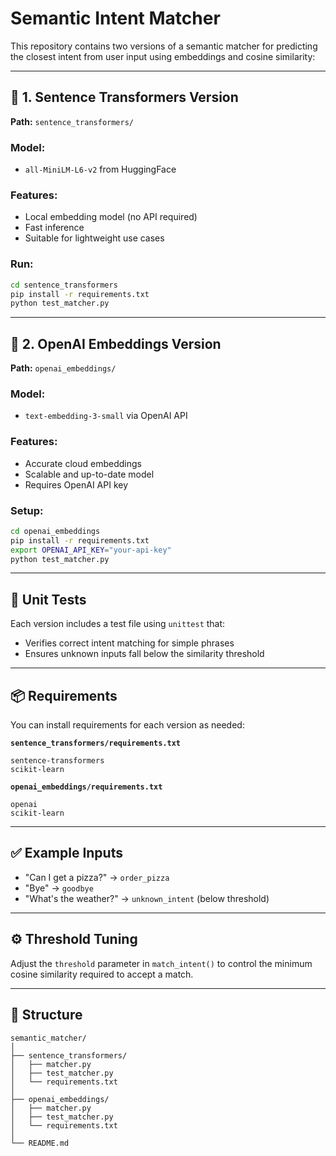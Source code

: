 # Semantic Intent Matcher

This repository contains two versions of a semantic matcher for predicting the closest intent from user input using embeddings and cosine similarity:

---

## 🔹 1. Sentence Transformers Version

**Path:** `sentence_transformers/`

### Model:
- `all-MiniLM-L6-v2` from HuggingFace

### Features:
- Local embedding model (no API required)
- Fast inference
- Suitable for lightweight use cases

### Run:
```bash
cd sentence_transformers
pip install -r requirements.txt
python test_matcher.py
```

---

## 🔹 2. OpenAI Embeddings Version

**Path:** `openai_embeddings/`

### Model:
- `text-embedding-3-small` via OpenAI API

### Features:
- Accurate cloud embeddings
- Scalable and up-to-date model
- Requires OpenAI API key

### Setup:
```bash
cd openai_embeddings
pip install -r requirements.txt
export OPENAI_API_KEY="your-api-key"
python test_matcher.py
```

---

## 🧪 Unit Tests

Each version includes a test file using `unittest` that:
- Verifies correct intent matching for simple phrases
- Ensures unknown inputs fall below the similarity threshold

---

## 📦 Requirements

You can install requirements for each version as needed:

**`sentence_transformers/requirements.txt`**
```
sentence-transformers
scikit-learn
```

**`openai_embeddings/requirements.txt`**
```
openai
scikit-learn
```

---

## ✅ Example Inputs

- "Can I get a pizza?" → `order_pizza`
- "Bye" → `goodbye`
- "What's the weather?" → `unknown_intent` (below threshold)

---

## ⚙️ Threshold Tuning

Adjust the `threshold` parameter in `match_intent()` to control the minimum cosine similarity required to accept a match.

---

## 📁 Structure

```
semantic_matcher/
│
├── sentence_transformers/
│   ├── matcher.py
│   ├── test_matcher.py
│   └── requirements.txt
│
├── openai_embeddings/
│   ├── matcher.py
│   ├── test_matcher.py
│   └── requirements.txt
│
└── README.md
```
